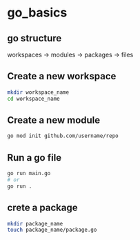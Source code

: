 # go_basics

## go structure

workspaces -> modules -> packages -> files

## Create a new workspace

```bash
mkdir workspace_name
cd workspace_name
```

## Create a new module

```bash
go mod init github.com/username/repo
```

## Run a go file

```bash
go run main.go
# or
go run .
```

## crete a package

```bash
mkdir package_name
touch package_name/package.go
```
